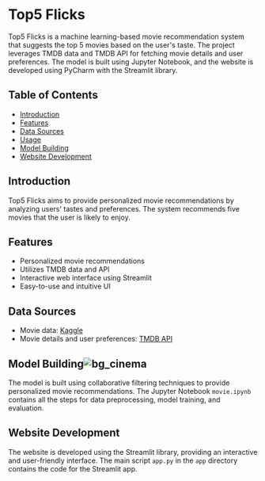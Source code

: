 
# Top5 Flicks

Top5 Flicks is a machine learning-based movie recommendation system that suggests the top 5 movies based on the user's taste. The project leverages TMDB data and TMDB API for fetching movie details and user preferences. The model is built using Jupyter Notebook, and the website is developed using PyCharm with the Streamlit library.

## Table of Contents
- [Introduction](#introduction)
- [Features](#features)
- [Data Sources](#data-sources)
- [Usage](#usage)
- [Model Building](#model-building)
- [Website Development](#website-development)

## Introduction

Top5 Flicks aims to provide personalized movie recommendations by analyzing users' tastes and preferences. The system recommends five movies that the user is likely to enjoy.

## Features

- Personalized movie recommendations
- Utilizes TMDB data and API
- Interactive web interface using Streamlit
- Easy-to-use and intuitive UI

## Data Sources

- Movie data: [Kaggle](https://www.kaggle.com/)
- Movie details and user preferences: [TMDB API](https://www.themoviedb.org/documentation/api)


## Model Building![bg_cinema](https://github.com/YashchaturvediIR/top5flicks/assets/108249500/bf111979-8866-4d15-b550-41d2eb68ef6a)


The model is built using collaborative filtering techniques to provide personalized movie recommendations. The Jupyter Notebook `movie.ipynb` contains all the steps for data preprocessing, model training, and evaluation.

## Website Development

The website is developed using the Streamlit library, providing an interactive and user-friendly interface. The main script `app.py` in the `app` directory contains the code for the Streamlit app.
